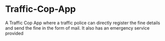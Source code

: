# Traffic-Cop-App
A Traffic Cop App where a traffic police can directly register the fine details and send the fine in the form of mail. It also has an emergency service provided
